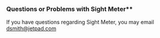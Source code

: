 ### Questions or Problems with Sight Meter**

If you have questions regarding Sight Meter, you may email dsmith@jetpad.com


